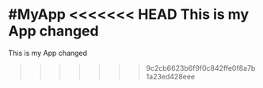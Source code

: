 #MyApp
<<<<<<< HEAD
This is my App changed
=======
This is my App changed
>>>>>>> 9c2cb6623b6f9f0c842ffe0f8a7b1a23ed428eee
